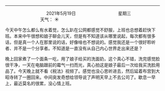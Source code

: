 ***
&nbsp;&nbsp;&nbsp;&nbsp;&nbsp;&nbsp;&nbsp;&nbsp;&nbsp;&nbsp;&nbsp;&nbsp;&nbsp;&nbsp;&nbsp;&nbsp;&nbsp;&nbsp;
&nbsp;&nbsp;&nbsp;&nbsp;&nbsp;&nbsp;&nbsp;&nbsp;&nbsp;&nbsp;&nbsp;&nbsp;&nbsp;&nbsp;           2021年5月19日
&nbsp;&nbsp;&nbsp;&nbsp;&nbsp;&nbsp;&nbsp;&nbsp;&nbsp;&nbsp;&nbsp;&nbsp;&nbsp;&nbsp;&nbsp;&nbsp;&nbsp;&nbsp;
&nbsp;&nbsp;&nbsp;&nbsp;&nbsp;&nbsp;&nbsp;&nbsp;&nbsp;&nbsp;&nbsp;&nbsp;&nbsp;&nbsp;                星期三
&nbsp;&nbsp;&nbsp;&nbsp;&nbsp;&nbsp;&nbsp;&nbsp;&nbsp;&nbsp;&nbsp;&nbsp;&nbsp;&nbsp;&nbsp;&nbsp;&nbsp;&nbsp;
&nbsp;&nbsp;&nbsp;&nbsp;&nbsp;&nbsp;&nbsp;&nbsp;&nbsp;&nbsp;&nbsp;&nbsp;&nbsp;&nbsp;&nbsp;&nbsp;&nbsp;&nbsp;
&nbsp;&nbsp;&nbsp;&nbsp;&nbsp;&nbsp;&nbsp;&nbsp;&nbsp;                                       天气： :sunny:


今天中午怎么都么有水着觉，怎么趴在公网都感觉不舒服，上班也总想着赶快下班。本来中午很想和娘子聊会儿天，但是有不知道该从哪里说起，每次都有很多话，但是真一个人在那里说的话，好像啥也不想说的。感觉我还是一个很好聆听者、并不是一个分享者。不知道是一直没有从自己内心世界走出来还是？

晚上回家煮了一个面条一吃，用了娘子给买的洗面奶，这个真心不错，洗完感觉脸很干净，一天在电脑跟前的霉气一扫而光，真心拍这是娘子最后一次给我买洗脸用品了。今天晚上就不看《税法》视频了。感觉也没心思听进去，然后延着布宫到大昭寺转了一圈回来。中间突发奇想给领导说了声明天早上不去公司了。歇息一早上，最近莫名的很累，没心情上班。



